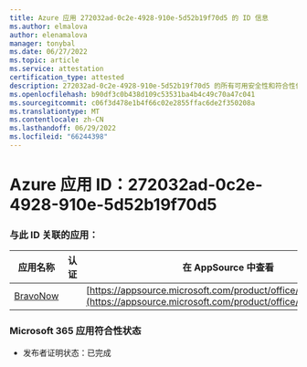 ```yaml
---
title: Azure 应用 272032ad-0c2e-4928-910e-5d52b19f70d5 的 ID 信息
ms.author: elmalova
author: elenamalova
manager: tonybal
ms.date: 06/27/2022
ms.topic: article
ms.service: attestation
certification_type: attested
description: 272032ad-0c2e-4928-910e-5d52b19f70d5 的所有可用安全性和符合性信息信息。
ms.openlocfilehash: b90df3c0b438d109c53531ba4b4c49c70a47c041
ms.sourcegitcommit: c06f3d478e1b4f66c02e2855ffac6de2f350208a
ms.translationtype: MT
ms.contentlocale: zh-CN
ms.lasthandoff: 06/29/2022
ms.locfileid: "66244398"
---
```

# <a name="azure-app-id-272032ad-0c2e-4928-910e-5d52b19f70d5"></a>Azure 应用 ID：272032ad-0c2e-4928-910e-5d52b19f70d5


### <a name="apps-associated-with-this-id"></a>与此 ID 关联的应用：
| **应用名称** | **认证** | **在 AppSource 中查看** |
|--------------|---------------|-----------------------|
| [BravoNow](../forward/WA200000157.md) |  | [https://appsource.microsoft.com/product/office/WA200000157](https://appsource.microsoft.com/product/office/WA200000157) |

### <a name="microsoft-365-app-compliance-status"></a>Microsoft 365 应用符合性状态
- 发布者证明状态：已完成
